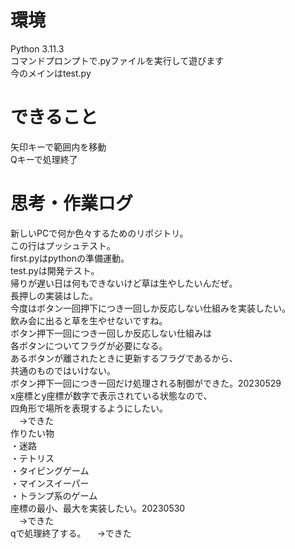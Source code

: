 # 環境
Python 3.11.3  
コマンドプロンプトで.pyファイルを実行して遊びます  
今のメインはtest.py  

# できること
矢印キーで範囲内を移動  
Qキーで処理終了  

# 思考・作業ログ
新しいPCで何か色々するためのリポジトリ。  
この行はプッシュテスト。  
first.pyはpythonの準備運動。  
test.pyは開発テスト。  
帰りが遅い日は何もできないけど草は生やしたいんだぜ。  
長押しの実装はした。  
今度はボタン一回押下につき一回しか反応しない仕組みを実装したい。  
飲み会に出ると草を生やせないですね。  
ボタン押下一回につき一回しか反応しない仕組みは  
各ボタンについてフラグが必要になる。  
あるボタンが離されたときに更新するフラグであるから、  
共通のものではいけない。  
ボタン押下一回につき一回だけ処理される制御ができた。20230529  
x座標とy座標が数字で表示されている状態なので、  
四角形で場所を表現するようにしたい。  
　→できた  
作りたい物  
・迷路  
・テトリス  
・タイピングゲーム  
・マインスイーパー  
・トランプ系のゲーム  
座標の最小、最大を実装したい。20230530  
　→できた  
qで処理終了する。
　→できた  